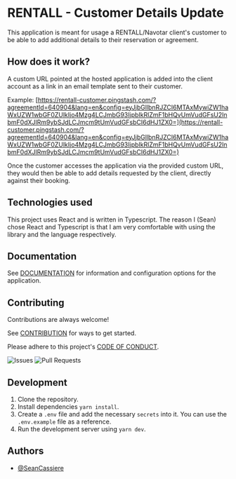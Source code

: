 # RENTALL - Customer Details Update

This application is meant for usage a RENTALL/Navotar client's customer to be able to add additional details to their reservation or agreement.

## How does it work?

A custom URL pointed at the hosted application is added into the client account as a link in an email template sent to their customer.

Example: [https://rentall-customer.pingstash.com/?agreementId=640904&lang=en&config=eyJjbGllbnRJZCI6MTAxMywiZW1haWxUZW1wbGF0ZUlkIjo4Mzg4LCJmbG93IjpbIkRlZmF1bHQvUmVudGFsU2lnbmF0dXJlRm9ybSJdLCJmcm9tUmVudGFsbCI6dHJ1ZX0=](https://rentall-customer.pingstash.com/?agreementId=640904&lang=en&config=eyJjbGllbnRJZCI6MTAxMywiZW1haWxUZW1wbGF0ZUlkIjo4Mzg4LCJmbG93IjpbIkRlZmF1bHQvUmVudGFsU2lnbmF0dXJlRm9ybSJdLCJmcm9tUmVudGFsbCI6dHJ1ZX0=)

Once the customer accesses the application via the provided custom URL, they would then be able to add details requested by the client, directly against their booking.

## Technologies used

This project uses React and is written in Typescript. The reason I (Sean) chose React and Typescript is that I am very comfortable with using the library and the language respectively.

## Documentation

See [DOCUMENTATION](DOCUMENTATION.md) for information and configuration options for the application.

## Contributing

Contributions are always welcome!

See [CONTRIBUTION](CONTRIBUTION.md) for ways to get started.

Please adhere to this project's [CODE OF CONDUCT](CODE_OF_CONDUCT.md).

![Issues](https://img.shields.io/github/issues/SeanCassiere/nv-reservation-cc-update)
![Pull Requests](https://img.shields.io/github/issues-pr-closed/SeanCassiere/nv-reservation-cc-update)

## Development

1. Clone the repository.
2. Install dependencies `yarn install`.
3. Create a `.env` file and add the necessary `secrets` into it. You can use the `.env.example` file as a reference.
4. Run the development server using `yarn dev`.

## Authors

- [@SeanCassiere](https://github.com/SeanCassiere)
